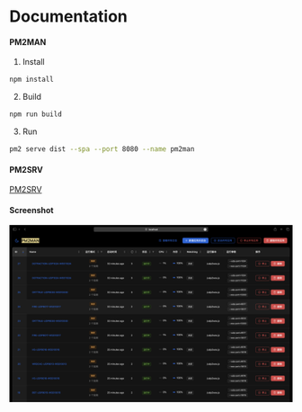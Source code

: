 # Documentation

#### PM2MAN

1. Install

```bash
npm install
```

2. Build

```bash
npm run build
```

3. Run

```bash
pm2 serve dist --spa --port 8080 --name pm2man
```

#### PM2SRV

[PM2SRV](https://github.com/zzwooc/pm2srv)

#### Screenshot

![screenshot.png](./screenshot.png)